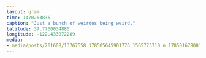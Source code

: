 ```yaml
---
layout: gram
time: 1470263836
caption: "Just a bunch of weirdos being weird."
latitude: 37.7760034885
longitude: -122.433872289
media:
- media/posts/201608/13767558_178505645901776_1565773710_n_17850167800116201.jpg
---
```

